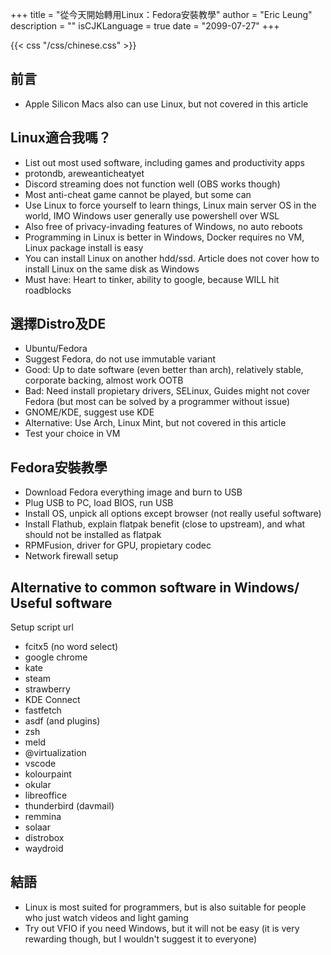 +++
title = "從今天開始轉用Linux：Fedora安裝教學"
author = "Eric Leung"
description = ""
isCJKLanguage = true
date = "2099-07-27"
+++

{{< css "/css/chinese.css" >}}

## 前言

- Apple Silicon Macs also can use Linux, but not covered in this article

## Linux適合我嗎？

- List out most used software, including games and productivity apps
- protondb, areweanticheatyet
- Discord streaming does not function well (OBS works though)
- Most anti-cheat game cannot be played, but some can
- Use Linux to force yourself to learn things, Linux main server OS in the world, IMO Windows user generally use powershell over WSL
- Also free of privacy-invading features of Windows, no auto reboots
- Programming in Linux is better in Windows, Docker requires no VM, Linux package install is easy
- You can install Linux on another hdd/ssd. Article does not cover how to install Linux on the same disk as Windows
- Must have: Heart to tinker, ability to google, because WILL hit roadblocks

## 選擇Distro及DE

- Ubuntu/Fedora
- Suggest Fedora, do not use immutable variant
- Good: Up to date software (even better than arch), relatively stable, corporate backing, almost work OOTB
- Bad: Need install propietary drivers, SELinux, Guides might not cover Fedora (but most can be solved by a programmer without issue)
- GNOME/KDE, suggest use KDE
- Alternative: Use Arch, Linux Mint, but not covered in this article
- Test your choice in VM

## Fedora安裝教學

- Download Fedora everything image and burn to USB
- Plug USB to PC, load BIOS, run USB
- Install OS, unpick all options except browser (not really useful software)
- Install Flathub, explain flatpak benefit (close to upstream), and what should not be installed as flatpak
- RPMFusion, driver for GPU, propietary codec
- Network firewall setup

## Alternative to common software in Windows/ Useful software

Setup script url

- fcitx5 (no word select)
- google chrome
- kate
- steam
- strawberry
- KDE Connect
- fastfetch
- asdf (and plugins)
- zsh
- meld
- @virtualization
- vscode
- kolourpaint
- okular
- libreoffice
- thunderbird (davmail)
- remmina
- solaar
- distrobox
- waydroid

## 結語

- Linux is most suited for programmers, but is also suitable for people who just watch videos and light gaming
- Try out VFIO if you need Windows, but it will not be easy (it is very rewarding though, but I wouldn't suggest it to everyone)
